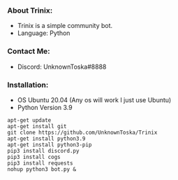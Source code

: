 ### About Trinix:
* Trinix is a simple community bot.
* Language: Python

### Contact Me:
* Discord: UnknownToska#8888

### Installation:
- OS Ubuntu 20.04 (Any os will work I just use Ubuntu)
- Python Version 3.9
```
apt-get update
apt-get install git
git clone https://github.com/UnknownToska/Trinix
apt-get install python3.9
apt-get install python3-pip
pip3 install discord.py
pip3 install cogs
pip3 install requests
nohup python3 bot.py &
```
